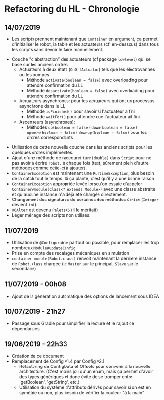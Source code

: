 Refactoring du HL - Chronologie
===

14/07/2019
----
* Les scripts prennent maintenant que `Container` en argument, ça permet d'initialiser le robot, la table et les actuateurs (cf. en-dessous) dans tous les scripts sans devoir le faire manuellement.
+ Couche "d'abstraction" des actuateurs (cf package `lowlevel`) qui se base sur les anciens ordres
    + Actuateurs à deux états (`OnOffActuator`) tels que les électrovannes ou les pompes
        + Méthode `activate(boolean = false)` avec overloading pour attendre confirmation du LL
        + Méthode `desactivate(boolean = false)` avec overloading pour attendre confirmation du LL
    + Actuateurs asynchrones: pour les actuateurs qui ont un processus asynchrone dans le LL
        + Méthode `isFinished()` pour savoir si l'actuateur a fini
        + Méthode `waitFor()` pour attendre que l'actuateur ait fini
    + Ascenseurs (asynchrones):
        + Méthodes `up(boolean = false)` `down(boolean = false)` `updown(boolean = false)` `downup(boolean = false)` pour les ordres correspondants
* Utilisation de cette nouvelle couche dans les anciens scripts pour les quelques ordres implémentés.
* Ajout d'une méthode de raccourci `turn(double)` dans `Script` pour ne pas avoir à écrire `robot.` à chaque fois (test, sûrement plein d'autre méthodes comme celle-ci à ajouter).
* `ContainerException` est maintenant une `RuntimeException`, plus besoin de la catch tout le temps. Si ça plante, c'est qu'il y a une bonne raison
* `ContainerException` appropriée levée lorsqu'on essaie d'appeler `Container#module(Class<? extends Module>)` avec une classe abstraite et qu'aucune instance n'a déjà été chargée directement.
* Changement des signatures de certaines des méthodes `Script` (`Integer` devient `int`).
* `X6Alter` est devenu `PaletsX6` (il le méritait)
* Léger ménage des scripts non utilisés.

11/07/2019
----
* Utilisation de `@Configurable` partout où possible, pour remplacer les trop nombreux `Module#updateConfig`
* Prise en compte des recalages mécaniques en simulation
* `container.module(Robot.class)` renvoit maintenant la dernière instance de `Robot.class` chargée (ie `Master` sur le principal, `Slave` sur le secondaire)

11/07/2019 - 00h08
----
+ Ajout de la génération automatique des options de lancement sous IDEA

10/07/2019 - 21h27
----
* Passage sous Gradle pour simplifier la lecture et le rajout de dépendances

19/06/2019 - 22h33
----
+ Création de ce document
+ Remplacement de Config v1.4 par Config v2.1
    + Refactoring de ConfigData et Offsets pour convenir à la nouvelle architecture. (C'est moins joli qu'un enum, 
    mais ça permet d'avoir des types génériques et donc évite de se tromper entre 'getBoolean', 'getString', etc.)
    + Utilisation du système d'attributs dérivés pour savoir si on est en symétrie ou non, plus besoin de vérifier la couleur "à la main"
